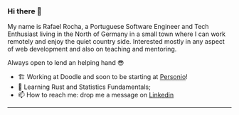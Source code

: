 ### Hi there 👋

My name is Rafael Rocha, a Portuguese Software Engineer and Tech Enthusiast living in the North of Germany in a small town where I can work remotely and enjoy the quiet country side.
Interested mostly in any aspect of web development and also on teaching and mentoring.

Always open to lend an helping hand 😎

- 🏗️ Working at Doodle and soon to be starting at [Personio](https://www.personio.com/hr/hr-software/?ads_adid=132400864262&ads_cmpid=16734950874&ads_creative=590729885227&ads_matchtype=e&ads_network=g&ads_targetid=kwd-308865887453&ttv=2&utm_campaign=S_UK_EN_BRA_CORE&utm_medium=ppc&utm_source=adwords&utm_term=personio&gclid=Cj0KCQjw8amWBhCYARIsADqZJoVoT4NhdI0riKF1PCdg8-ECd9iIHgHbdVzEsV5ixyd5SaMQ1Nr4IS8aAvgXEALw_wcB)!
- 🌱 Learning Rust and Statistics Fundamentals;
- 📫 How to reach me: drop me a message on [Linkedin](https://www.linkedin.com/in/rafael-rocha91/)
---
